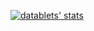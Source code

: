 [![datablets' stats](https://github-readme-stats.vercel.app/api/wakatime?username=datablets)](https://github.com/anuraghazra/github-readme-stats)
